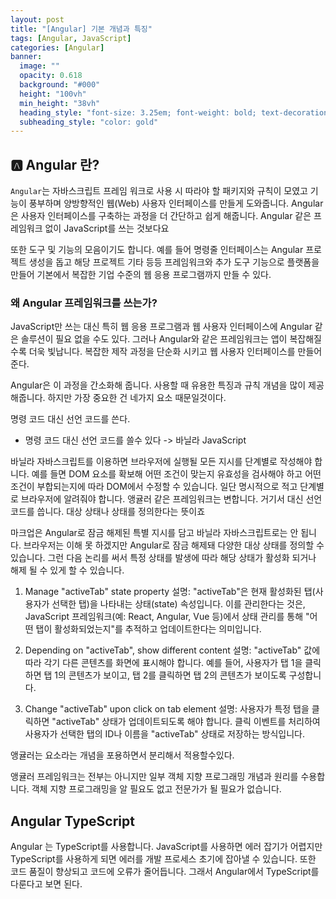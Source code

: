 ```yaml
---
layout: post
title: "[Angular] 기본 개념과 특징"
tags: [Angular, JavaScript]
categories: [Angular]
banner:
  image: ""
  opacity: 0.618
  background: "#000"
  height: "100vh"
  min_height: "38vh"
  heading_style: "font-size: 3.25em; font-weight: bold; text-decoration: underline"
  subheading_style: "color: gold"
---
```


## 🅰️ Angular 란?

`Angular`는 자바스크립트 프레임 워크로 사용 시 따라야 할 패키지와 규칙이 모였고 기능이 풍부하며 양방향적인 웹(Web) 사용자 인터페이스를 만들게 도와줍니다.
Angular은 사용자 인터페이스를 구축하는 과정을 더 간단하고 쉽게 해줍니다.
Angular 같은 프레임워크 없이 JavaScript를 쓰는 것보다요

또한 도구 및 기능의 모음이기도 합니다. 예를 들어 명령줄 인터페이스는 
Angular  프로젝트   생성을 돕고 해당 프로젝트 기타 등등 
프레임워크와 추가 도구 기능으로 플랫폼을 만들어 기본에서 복잡한 기업 수준의 웹 응용 프로그램까지 만들 수 있다.

### 왜 Angular 프레임워크를 쓰는가?

JavaScript만 쓰는 대신 특히 웹 응용 프로그램과 웹 사용자 인터페이스에 Angular 같은
솔루션이 필요 없을 수도 있다. 그러나 Angular와 같은 프레임워크는 앱이 복잡해질수록 더욱 빛납니다. 복잡한 제작 과정을 단순화 시키고 웹 사용자 인터페이스를 만들어준다.

Angular은 이 과정을 간소화해 줍니다. 사용할 때 유용한 특징과 규칙 개념을 
많이 제공해줍니다. 하지만 가장 중요한 건 네가지 요소 때문일것이다.

명령 코드 대신 선언 코드를 쓴다.
- 명령 코드 대신 선언 코드를 쓸수 있다 -> 바닐라 JavaScript 

바닐라 자바스크립트를 이용하면 브라우저에 실행될 모든 지시를 단계별로 작성해야 합니다.
예를 들면 DOM 요소를 확보해 어떤 조건이 맞는지 유효성을 검사해야 하고 어떤 조건이 부합되는지에 따라 DOM에서 수정할 수 있습니다. 일단 명시적으로 적고 단계별로 브라우저에 알려줘야 합니다. 앵귤러 같은 프레임워크는 변합니다.
거기서 대신 선언 코드를 씁니다. 대상 상태나 상태를 정의한다는 뜻이죠

마크업은 Angular로 잠금 해제된 특별 지시를 담고 바닐라 자바스크립트로는 안 됩니다.
브라우저는  이해 못 하겠지만 Angular로 잠금 해제돼 다양한 대상 상태를 정의할 수 있습니다.
그런 다음 논리를 써서 특정 상태를 발생에 따라 해당 상태가 활성화 되거나 해제 될 수 있게 할 수 있습니다.

1. Manage "activeTab" state property
설명:
"activeTab"은 현재 활성화된 탭(사용자가 선택한 탭)을 나타내는 상태(state) 속성입니다.
이를 관리한다는 것은, JavaScript 프레임워크(예: React, Angular, Vue 등)에서 상태 관리를 통해 "어떤 탭이 활성화되었는지"를 추적하고 업데이트한다는 의미입니다.

2. Depending on "activeTab", show different content
설명: "activeTab" 값에 따라 각기 다른 콘텐츠를 화면에 표시해야 합니다.
예를 들어, 사용자가 탭 1을 클릭하면 탭 1의 콘텐츠가 보이고, 탭 2를 클릭하면 탭 2의 콘텐츠가 보이도록 구성합니다.

3. Change "activeTab" upon click on tab element
설명: 사용자가 특정 탭을 클릭하면 "activeTab" 상태가 업데이트되도록 해야 합니다.
클릭 이벤트를 처리하여 사용자가 선택한 탭의 ID나 이름을 "activeTab" 상태로 저장하는 방식입니다.

앵귤러는 요소라는 개념을 포용하면서 분리해서 적용할수있다.

앵귤러 프레임워크는 전부는 아니지만 일부 객체 지향 프로그래밍 개념과 원리를 수용합니다.
객체 지향 프로그래밍을 알 필요도 없고 전문가가 될 필요가 없습니다.

## Angular TypeScript
Angular 는 TypeScript를 사용합니다.
JavaScript를 사용하면 에러 잡기가 어렵지만 TypeScript를 사용하게 되면 에러를 
개발 프로세스 초기에 잡아낼 수 있습니다. 또한 코드 품질이 향상되고 코드에 오류가 줄어듭니다.
그래서 Angular에서 TypeScript를 다룬다고 보면 된다.


